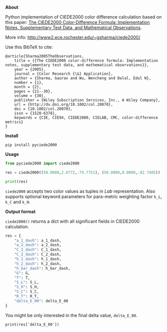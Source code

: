 **About**

Python implementation of CIEDE2000 color difference calculation based on this paper: [The CIEDE2000 Color-Difference Formula: Implementation Notes, Supplementary Test Data, and Mathematical Observations](http://www2.ece.rochester.edu/~gsharma/ciede2000/ciede2000noteCRNA.pdf).

More info: http://www2.ece.rochester.edu/~gsharma/ciede2000/

Use this BibTeX to cite:
```
@article{Sharma2005TheObservations,
    title = {{The CIEDE2000 color-difference formula: Implementation notes, supplementary test data, and mathematical observations}},
    year = {2005},
    journal = {Color Research {\&} Application},
    author = {Sharma, Gaurav and Wu, Wencheng and Dalal, Edul N},
    number = {1},
    month = {2},
    pages = {21--30},
    volume = {30},
    publisher = {Wiley Subscription Services, Inc., A Wiley Company},
    url = {http://dx.doi.org/10.1002/col.20070},
    doi = {10.1002/col.20070},
    issn = {1520-6378},
    keywords = {CIE, CIE94, CIEDE2000, CIELAB, CMC, color-difference metrics}
}
```

**Install**

`pip install pyciede2000`

**Usage**

```python
from pyciede2000 import ciede2000

res = ciede2000((50.0000,2.6772,-79.7751), (50.0000,0.0000,-82.7485))

print(res)
```

`ciede2000` accepts two color values as tuples in _Lab_ representation. Also supports optional keyword parameters for para-metric weighting factor `k_L`, `k_C` and `k_H`.

**Output format**

`ciede2000()` returns a dict with all significant fields in CIEDE2000 calculation.

```python
res = {
	"a_1_dash": a_1_dash,
	"a_2_dash": a_2_dash,
	"C_1_dash": C_1_dash,
	"C_2_dash": C_2_dash,
	"h_1_dash": h_1_dash,
	"h_2_dash": h_2_dash,
	"h_bar_dash": h_bar_dash,
	"G": G,
	"T": T,
	"S_L": S_L,
	"S_H": S_H,
	"S_C": S_C,
	"R_T": R_T,
	"delta_E_00": delta_E_00
}
```

You might be only interested in the final delta value, `delta_E_00`.

```
print(res['delta_E_00'])
```
